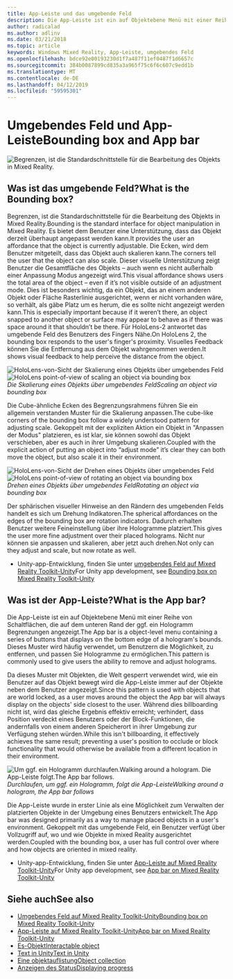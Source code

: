 ```yaml
---
title: App-Leiste und das umgebende Feld
description: Die App-Leiste ist ein auf Objektebene Menü mit einer Reihe von Schaltflächen, die auf dem unteren Rand der ggf. ein Hologramm Begrenzungen angezeigt.
author: radicalad
ms.author: adlinv
ms.date: 03/21/2018
ms.topic: article
keywords: Windows Mixed Reality, App-Leiste, umgebendes Feld
ms.openlocfilehash: bdce92e00193230d1f7a487f11ef0487f1d6657c
ms.sourcegitcommit: 384b0087899cd835a3a965f75c6f6c607c9edd1b
ms.translationtype: MT
ms.contentlocale: de-DE
ms.lasthandoff: 04/12/2019
ms.locfileid: "59595301"
---
```

# <a name="bounding-box-and-app-bar"></a><span data-ttu-id="7d313-104">Umgebendes Feld und App-Leiste</span><span class="sxs-lookup"><span data-stu-id="7d313-104">Bounding box and App bar</span></span>
![Begrenzen, ist die Standardschnittstelle für die Bearbeitung des Objekts in Mixed Reality.](images/640px-boundingbox-hero.jpg)<br>

## <a name="what-is-the-bounding-box"></a><span data-ttu-id="7d313-106">Was ist das umgebende Feld?</span><span class="sxs-lookup"><span data-stu-id="7d313-106">What is the Bounding box?</span></span>

<span data-ttu-id="7d313-107">Begrenzen, ist die Standardschnittstelle für die Bearbeitung des Objekts in Mixed Reality.</span><span class="sxs-lookup"><span data-stu-id="7d313-107">Bounding is the standard interface for object manipulation in Mixed Reality.</span></span> <span data-ttu-id="7d313-108">Es bietet dem Benutzer eine Unterstützung, dass das Objekt derzeit überhaupt angepasst werden kann.</span><span class="sxs-lookup"><span data-stu-id="7d313-108">It provides the user an affordance that the object is currently adjustable.</span></span> <span data-ttu-id="7d313-109">Die Ecken, wird dem Benutzer mitgeteilt, dass das Objekt auch skalieren kann.</span><span class="sxs-lookup"><span data-stu-id="7d313-109">The corners tell the user that the object can also scale.</span></span> <span data-ttu-id="7d313-110">Dieser visuelle Unterstützung zeigt Benutzer die Gesamtfläche des Objekts – auch wenn es nicht außerhalb einer Anpassung Modus angezeigt wird.</span><span class="sxs-lookup"><span data-stu-id="7d313-110">This visual affordance shows users the total area of the object – even if it’s not visible outside of an adjustment mode.</span></span> <span data-ttu-id="7d313-111">Dies ist besonders wichtig, da ein Objekt, das an einem anderen Objekt oder Fläche Rasterlinie ausgerichtet, wenn er nicht vorhanden wäre, so verhält, als gäbe Platz um es herum, die es sollte nicht angezeigt werden kann.</span><span class="sxs-lookup"><span data-stu-id="7d313-111">This is especially important because if it weren’t there, an object snapped to another object or surface may appear to behave as if there was space around it that shouldn’t be there.</span></span> <span data-ttu-id="7d313-112">Für HoloLens-2 antwortet das umgebende Feld des Benutzers des Fingers Nähe.</span><span class="sxs-lookup"><span data-stu-id="7d313-112">On HoloLens 2, the bounding box responds to the user's finger's proximity.</span></span> <span data-ttu-id="7d313-113">Visuelles Feedback können Sie die Entfernung aus dem Objekt wahrgenommen werden.</span><span class="sxs-lookup"><span data-stu-id="7d313-113">It shows visual feedback to help perceive the distance from the object.</span></span> 

<span data-ttu-id="7d313-114">![HoloLens-von-Sicht der Skalierung eines Objekts über umgebendes Feld](images/bounding-box-scale.gif)</span><span class="sxs-lookup"><span data-stu-id="7d313-114">![HoloLens point-of-view of scaling an object via bounding box](images/bounding-box-scale.gif)</span></span><br>
<span data-ttu-id="7d313-115">*Die Skalierung eines Objekts über umgebendes Feld*</span><span class="sxs-lookup"><span data-stu-id="7d313-115">*Scaling an object via bounding box*</span></span>

<span data-ttu-id="7d313-116">Die Cube-ähnliche Ecken des Begrenzungsrahmens führen Sie ein allgemein verstanden Muster für die Skalierung anpassen.</span><span class="sxs-lookup"><span data-stu-id="7d313-116">The cube-like corners of the bounding box follow a widely understood pattern for adjusting scale.</span></span> <span data-ttu-id="7d313-117">Gekoppelt mit der expliziten Aktion ein Objekt in "Anpassen der Modus" platzieren, es ist klar, sie können sowohl das Objekt verschieben, aber es auch in ihrer Umgebung skalieren.</span><span class="sxs-lookup"><span data-stu-id="7d313-117">Coupled with the explicit action of putting an object into “adjust mode” it’s clear they can both move the object, but also scale it in their environment.</span></span>

<span data-ttu-id="7d313-118">![HoloLens-von-Sicht der Drehen eines Objekts über umgebendes Feld](images/bounding-box-rotate.gif)</span><span class="sxs-lookup"><span data-stu-id="7d313-118">![HoloLens point-of-view of rotating an object via bounding box](images/bounding-box-rotate.gif)</span></span><br>
<span data-ttu-id="7d313-119">*Drehen eines Objekts über umgebendes Feld*</span><span class="sxs-lookup"><span data-stu-id="7d313-119">*Rotating an object via bounding box*</span></span>

<span data-ttu-id="7d313-120">Der sphärischen visueller Hinweise an den Rändern des umgebenden Felds handelt es sich um Drehung Indikatoren.</span><span class="sxs-lookup"><span data-stu-id="7d313-120">The spherical affordances on the edges of the bounding box are rotation indicators.</span></span> <span data-ttu-id="7d313-121">Dadurch erhalten Benutzer weitere Feineinstellung über ihre Hologramme platziert.</span><span class="sxs-lookup"><span data-stu-id="7d313-121">This gives the user more fine adjustment over their placed holograms.</span></span> <span data-ttu-id="7d313-122">Nicht nur können sie anpassen und skalieren, aber jetzt auch drehen.</span><span class="sxs-lookup"><span data-stu-id="7d313-122">Not only can they adjust and scale, but now rotate as well.</span></span>

* <span data-ttu-id="7d313-123">Unity-app-Entwicklung, finden Sie unter [umgebendes Feld auf Mixed Reality Toolkit-Unity](https://microsoft.github.io/MixedRealityToolkit-Unity/Documentation/README_BoundingBox.html)</span><span class="sxs-lookup"><span data-stu-id="7d313-123">For Unity app development, see [Bounding box on Mixed Reality Toolkit-Unity](https://microsoft.github.io/MixedRealityToolkit-Unity/Documentation/README_BoundingBox.html)</span></span>

## <a name="what-is-the-app-bar"></a><span data-ttu-id="7d313-124">Was ist der App-Leiste?</span><span class="sxs-lookup"><span data-stu-id="7d313-124">What is the App bar?</span></span>

<span data-ttu-id="7d313-125">Die App-Leiste ist ein auf Objektebene Menü mit einer Reihe von Schaltflächen, die auf dem unteren Rand der ggf. ein Hologramm Begrenzungen angezeigt.</span><span class="sxs-lookup"><span data-stu-id="7d313-125">The App bar is a object-level menu containing a series of buttons that displays on the bottom edge of a hologram's bounds.</span></span> <span data-ttu-id="7d313-126">Dieses Muster wird häufig verwendet, um Benutzern die Möglichkeit, zu entfernen, und passen Sie Hologramme zu ermöglichen.</span><span class="sxs-lookup"><span data-stu-id="7d313-126">This pattern is commonly used to give users the ability to remove and adjust holograms.</span></span>

<span data-ttu-id="7d313-127">Da dieses Muster mit Objekten, die Welt gesperrt verwendet wird, wie ein Benutzer auf das Objekt bewegt wird die App-Leiste immer auf der Objekte neben dem Benutzer angezeigt.</span><span class="sxs-lookup"><span data-stu-id="7d313-127">Since this pattern is used with objects that are world locked, as a user moves around the object the App bar will always display on the objects' side closest to the user.</span></span> <span data-ttu-id="7d313-128">Während dies billboarding nicht ist, wird das gleiche Ergebnis effektiv erreicht; verhindert, dass Position verdeckt eines Benutzers oder der Block-Funktionen, die andernfalls von einem anderen Speicherort in ihrer Umgebung zur Verfügung stehen würden.</span><span class="sxs-lookup"><span data-stu-id="7d313-128">While this isn't billboarding, it effectively achieves the same result; preventing a user's position to occlude or block functionality that would otherwise be available from a different location in their environment.</span></span>

<span data-ttu-id="7d313-129">![Um ggf. ein Hologramm durchlaufen.</span><span class="sxs-lookup"><span data-stu-id="7d313-129">![Walking around a hologram.</span></span> <span data-ttu-id="7d313-130">Die App-Leiste folgt.](images/holobar-followuser.gif)</span><span class="sxs-lookup"><span data-stu-id="7d313-130">The App bar follows.](images/holobar-followuser.gif)</span></span><br>
<span data-ttu-id="7d313-131">*Durchlaufen, um ggf. ein Hologramm, folgt die App-Leiste*</span><span class="sxs-lookup"><span data-stu-id="7d313-131">*Walking around a hologram, the App bar follows*</span></span>

<span data-ttu-id="7d313-132">Die App-Leiste wurde in erster Linie als eine Möglichkeit zum Verwalten der platzierten Objekte in der Umgebung eines Benutzers entwickelt.</span><span class="sxs-lookup"><span data-stu-id="7d313-132">The App bar was designed primarily as a way to manage placed objects in a user's environment.</span></span> <span data-ttu-id="7d313-133">Gekoppelt mit das umgebende Feld, ein Benutzer verfügt über Vollzugriff auf, wo und wie Objekte in mixed Reality ausgerichtet werden.</span><span class="sxs-lookup"><span data-stu-id="7d313-133">Coupled with the bounding box, a user has full control over where and how objects are oriented in mixed reality.</span></span>

* <span data-ttu-id="7d313-134">Unity-app-Entwicklung, finden Sie unter [App-Leiste auf Mixed Reality Toolkit-Unity](https://microsoft.github.io/MixedRealityToolkit-Unity/Documentation/README_AppBar.html)</span><span class="sxs-lookup"><span data-stu-id="7d313-134">For Unity app development, see [App bar on Mixed Reality Toolkit-Unity](https://microsoft.github.io/MixedRealityToolkit-Unity/Documentation/README_AppBar.html)</span></span>

## <a name="see-also"></a><span data-ttu-id="7d313-135">Siehe auch</span><span class="sxs-lookup"><span data-stu-id="7d313-135">See also</span></span>
* [<span data-ttu-id="7d313-136">Umgebendes Feld auf Mixed Reality Toolkit-Unity</span><span class="sxs-lookup"><span data-stu-id="7d313-136">Bounding box on Mixed Reality Toolkit-Unity</span></span>](https://microsoft.github.io/MixedRealityToolkit-Unity/Documentation/README_BoundingBox.html)
* [<span data-ttu-id="7d313-137">App-Leiste auf Mixed Reality Toolkit-Unity</span><span class="sxs-lookup"><span data-stu-id="7d313-137">App bar on Mixed Reality Toolkit-Unity</span></span>](https://microsoft.github.io/MixedRealityToolkit-Unity/Documentation/README_AppBar.html)
* [<span data-ttu-id="7d313-138">Es-Objekt</span><span class="sxs-lookup"><span data-stu-id="7d313-138">Interactable object</span></span>](interactable-object.md)
* [<span data-ttu-id="7d313-139">Text in Unity</span><span class="sxs-lookup"><span data-stu-id="7d313-139">Text in Unity</span></span>](text-in-unity.md)
* [<span data-ttu-id="7d313-140">Eine objektauflistung</span><span class="sxs-lookup"><span data-stu-id="7d313-140">Object collection</span></span>](object-collection.md)
* [<span data-ttu-id="7d313-141">Anzeigen des Status</span><span class="sxs-lookup"><span data-stu-id="7d313-141">Displaying progress</span></span>](progress.md)
